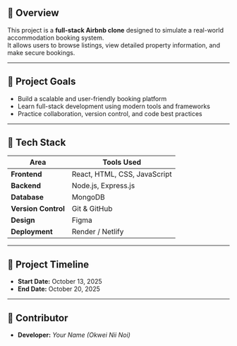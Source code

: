 ## 📖 Overview
This project is a **full-stack Airbnb clone** designed to simulate a real-world accommodation booking system.  
It allows users to browse listings, view detailed property information, and make secure bookings.

---

## 🎯 Project Goals
- Build a scalable and user-friendly booking platform  
- Learn full-stack development using modern tools and frameworks  
- Practice collaboration, version control, and code best practices  

---

## 🧰 Tech Stack
| Area | Tools Used |
|------|-------------|
| **Frontend** | React, HTML, CSS, JavaScript |
| **Backend** | Node.js, Express.js |
| **Database** | MongoDB |
| **Version Control** | Git & GitHub |
| **Design** | Figma |
| **Deployment** | Render / Netlify |

---

## 📅 Project Timeline
- **Start Date:** October 13, 2025  
- **End Date:** October 20, 2025  

---

## 👥 Contributor
- **Developer:** *Your Name (Okwei Nii Noi)*
